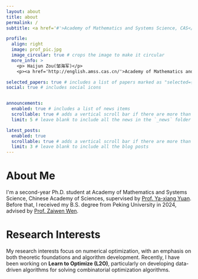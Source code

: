 ```yaml
---
layout: about
title: about
permalink: /
subtitle: <a href='#'>Academy of Mathematics and Systems Science, CAS</a>

profile:
  align: right
  image: prof_pic.jpg
  image_circular: true # crops the image to make it circular
  more_info: >
    <p> Haijun Zou(邹海军)</p>
    <p><a href='http://english.amss.cas.cn/'>Academy of Mathematics and Systems Science</a></p>

selected_papers: true # includes a list of papers marked as "selected={true}"
social: true # includes social icons


announcements:
  enabled: true # includes a list of news items
  scrollable: true # adds a vertical scroll bar if there are more than 3 news items
  limit: 5 # leave blank to include all the news in the `_news` folder

latest_posts:
  enabled: true
  scrollable: true # adds a vertical scroll bar if there are more than 3 new posts items
  limit: 3 # leave blank to include all the blog posts
---
```


About Me
=====
I'm a second-year Ph.D. student at Academy of Mathematics and Systems Science, Chinese Academy of Sciences, supervised by [Prof. Ya-xiang Yuan](https://lsec.cc.ac.cn/~yyx/). Before that, I received my B.S. degree from Peking University in 2024, advised by [Prof. Zaiwen Wen](http://faculty.bicmr.pku.edu.cn/~wenzw/). 

Research Interests
======
My research interests focus on numerical optimization, with an emphasis on both theoretic foundations and algorithm development. Recently, I have been working on **Learn to Optimize (L2O)**, particularly on developing data-driven algorithms for solving combinatorial optimization algorithms.
